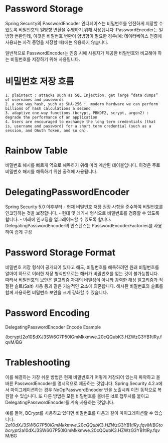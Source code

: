 
# Password Storage

Spring Security의 PasswordEncoder 인터페이스는 비밀번호를 안전하게 저장할 수 있도록 비밀번호의 일방향 변환을 수행하기 위해 사용됩니다. 
PasswordEncoder는 일방향 변환인데, 이것은 비밀번호 변환이 양방향이 필요한 경우(예: 데이터베이스 인증에 사용되는 자격 증명을 저장할 때)에는 유용하지 않습니다. 

일반적으로 PasswordEncoder는 인증 시에 사용자가 제공한 비밀번호와 비교해야 하는 비밀번호를 저장하기 위해 사용됩니다. 

# 비밀번호 저장 흐름
    1. plaintext : attacks such as SQL Injection, get large “data dumps” of usernames and passwords
    2. a one way hash, such as SHA-256 :  modern hardware we can perform billions of hash calculations a second
    3. adaptive one-way functions (bcrypt, PBKDF2, scrypt, argon2) : degrade the performance of an application
    4. Users are encouraged to exchange the long term credentials (that is, username and password) for a short term credential (such as a session, and OAuth Token, and so on).


# Rainbow Table
비밀번호 해시를 빠르게 역으로 해독하기 위해 미리 계산된 테이블입니다. 
이것은 주로 비밀번호 해시를 해독하기 위한 공격에 사용됩니다.

# DelegatingPasswordEncoder
Spring Security 5.0 이후부터
    - 현재 비밀번호 저장 권장 사항을 준수하여 비밀번호를 인코딩하는 것을 보장합니다.
    - 현대 및 레거시 형식으로 비밀번호를 검증할 수 있도록 합니다.
    - 미래에 인코딩을 업그레이드할 수 있도록 합니다.
DelegatingPasswordEncoder의 인스턴스는 PasswordEncoderFactories를 사용하여 쉽게 구성

# Password Storage Format
비밀번호 저장 형식이 공개되어 있다고 해도, 
비밀번호를 해독하려면 원래 비밀번호를 알아야 하므로 이러한 저장 형식만으로는 해커가 비밀번호를 얻는 것이 불가능합니다. 
따라서 비밀번호의 보안은 알고리즘 자체의 비밀성이 아니라 강력한 해싱 알고리즘과 적절한 솔트(Salt) 사용 등과 같은 기술적인 요소에 의존합니다. 
해시된 비밀번호와 솔트를 함께 사용하면 비밀번호 보안을 크게 강화할 수 있습니다.

# Password Encoding
DelegatingPasswordEncoder Encode Example

{bcrypt}$2a$10$dXJ3SW6G7P50lGmMkkmwe.20cQQubK3.HZWzG3YB1tlRy.fqvM/BG

# Trableshooting
이를 해결하는 가장 쉬운 방법은 현재 비밀번호가 어떻게 저장되어 있는지 파악하고 올바른 PasswordEncoder를 명시적으로 제공하는 것입니다.
Spring Security 4.2.x에서 마이그레이션하는 경우 NoOpPasswordEncoder 빈을 노출시켜 이전 동작으로 복원할 수 있습니다.
또 다른 방법은 모든 비밀번호를 올바른 id로 접두사를 붙이고 DelegatingPasswordEncoder를 계속 사용하는 것입니다. 

예를 들어, BCrypt를 사용하고 있다면 비밀번호를 다음과 같이 마이그레이션할 수 있습니다.
$2a$10$dXJ3SW6G7P50lGmMkkmwe.20cQQubK3.HZWzG3YB1tlRy.fqvM/BG
to
{bcrypt}$2a$10$dXJ3SW6G7P50lGmMkkmwe.20cQQubK3.HZWzG3YB1tlRy.fqvM/BG

